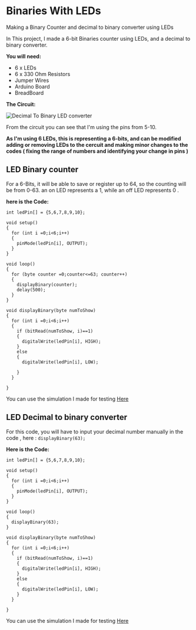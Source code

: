 # Binaries With LEDs
Making a Binary Counter and decimal to binary converter using LEDs

In This project, I made a 6-bit Binaries counter using LEDs, and a decimal to binary converter.

**You will need:**
* 6 x LEDs
* 6 x 330 Ohm Resistors
* Jumper Wires
* Arduino Board
* BreadBoard

**The Circuit:**

![Decimal To Binary LED converter](https://user-images.githubusercontent.com/109004035/184699726-3398f108-7f6f-4292-b2ce-afd864e953f1.png)

From the circuit you can see that I'm using the pins from 5-10.

**As I'm using 6 LEDs, this is representing a 6-bits, and can be modified adding or removing LEDs to the cercuit and making minor changes to the codes ( fixing the range of numbers and identifying your change in pins )**

## LED Binary counter

For a 6-Bits, it will be able to save or register up to 64, so the counting will be from 0-63.
an on LED represents a 1, while an off LED represents 0 . 

**here is the Code:**
```
int ledPin[] = {5,6,7,8,9,10};

void setup()
{
  for (int i =0;i<6;i++)
  {
    pinMode(ledPin[i], OUTPUT);
  }
}

void loop()
{
  for (byte counter =0;counter<=63; counter++)
  {
    displayBinary(counter);
    delay(500);
  }
}

void displayBinary(byte numToShow)
{
  for (int i =0;i<6;i++)
  {
    if (bitRead(numToShow, i)==1)
    {
      digitalWrite(ledPin[i], HIGH);
    }
    else
    {
      digitalWrite(ledPin[i], LOW);
     
    }
  }

}
```
You can use the simulation I made for testing [Here](https://www.tinkercad.com/things/iIddg7pFbi3-led-binary-counter/editel)
## LED Decimal to binary converter

For this code, you will have to input your decimal number manually in the code , here : `displayBinary(63);`

**Here is the Code:**
```
int ledPin[] = {5,6,7,8,9,10};

void setup()
{
  for (int i =0;i<6;i++)
  {
    pinMode(ledPin[i], OUTPUT);
  }
}

void loop()
{
  displayBinary(63);
}

void displayBinary(byte numToShow)
{
  for (int i =0;i<6;i++)
  {
    if (bitRead(numToShow, i)==1)
    {
      digitalWrite(ledPin[i], HIGH);
    }
    else
    {
      digitalWrite(ledPin[i], LOW);
    }
  }

}
```
You can use the simulation I made for testing [Here](https://www.tinkercad.com/things/8aIIds2xgAY-decimal-to-binary-led-converter/editel)
